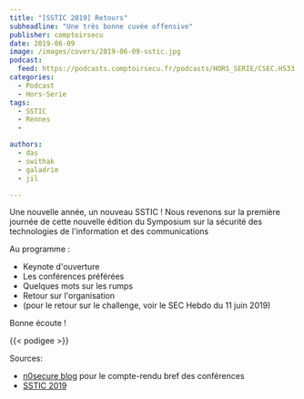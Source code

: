 ```yaml
---
title: "[SSTIC 2019] Retours"
subheadline: "Une très bonne cuvée offensive"
publisher: comptoirsecu
date: 2019-06-09
image: /images/covers/2019-06-09-sstic.jpg
podcast:
  feed: https://podcasts.comptoirsecu.fr/podcasts/HORS_SERIE/CSEC.HS33.2019-06-09-SSTIC_2019.mp3
categories:
  - Podcast
  - Hors-Serie
tags:
  - SSTIC
  - Rennes
  - 

authors:
  - das
  - swithak
  - galadrim
  - jil

---
```


Une nouvelle année, un nouveau SSTIC !
Nous revenons sur la première journée de cette nouvelle
édition du Symposium sur la sécurité des technologies de l'information et des communications

Au programme :

- Keynote d'ouverture
- Les conférences préférées
- Quelques mots sur les rumps
- Retour sur l'organisation
- (pour le retour sur le challenge, voir le SEC Hebdo du 11 juin 2019)

Bonne écoute !

{{< podigee >}}


Sources:

- [n0secure blog](https://www.n0secure.org) pour le compte-rendu bref des conférences
- [SSTIC 2019](https://www.sstic.org/2019/programme/)
